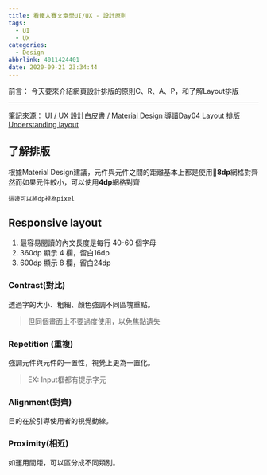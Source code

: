 ```yaml
---
title: 看鐵人賽文章學UI/UX - 設計原則
tags:
  - UI
  - UX
categories:
  - Design
abbrlink: 4011424401
date: 2020-09-21 23:34:44
---
```

前言：
今天要來介紹網頁設計排版的原則C、R、A、P，和了解Layout排版
<!-- more -->
---
筆記來源：
[UI / UX 設計白皮書 / Material Design 導讀Day04 Layout 排版](https://ithelp.ithome.com.tw/articles/10233983)
[Understanding layout](https://material.io/design/layout/understanding-layout.html#)

## 了解排版
根據Material Design建議，元件與元件之間的距離基本上都是使用**8dp**網格對齊
然而如果元件較小，可以使用**4dp**網格對齊
```
這邊可以將dp視為pixel
```

## Responsive layout 
1. 最容易閱讀的內文長度是每行 40-60 個字母
2. 360dp 顯示 4 欄，留白16dp
3. 600dp 顯示 8 欄，留白24dp


### Contrast(對比)
透過字的大小、粗細、顏色強調不同區塊重點。
> 但同個畫面上不要過度使用，以免焦點遺失

### Repetition (重複)
強調元件與元件的一置性，視覺上更為一置化。
> EX: Input框都有提示字元

### Alignment(對齊)
目的在於引導使用者的視覺動線。

### Proximity(相近)
如運用間距，可以區分成不同類別。


